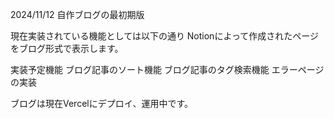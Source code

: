 2024/11/12
自作ブログの最初期版

現在実装されている機能としては以下の通り
Notionによって作成されたページをブログ形式で表示します。

実装予定機能
  ブログ記事のソート機能
  ブログ記事のタグ検索機能
  エラーページの実装

ブログは現在Vercelにデプロイ、運用中です。
